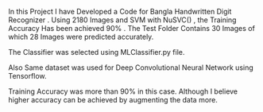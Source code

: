 In this Project I have Developed a Code for Bangla Handwritten Digit Recognizer . Using 2180 Images and SVM with NuSVC() , the Training Accuracy Has been achieved 90% . The Test Folder Contains 30 Images of which 28 Images were predicted accurately. 

The Classifier was selected using MLClassifier.py file. 

Also Same dataset was used for Deep Convolutional Neural Network using Tensorflow. 

Training Accuracy  was more than 90% in this case. Although I believe higher accuracy can be achieved by augmenting the data more.  
